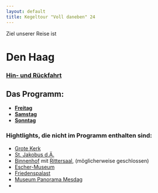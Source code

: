 ```yaml
---
layout: default
title: Kegeltour "Voll daneben" 24
---
```


Ziel unserer Reise ist 

# Den Haag

### [Hin- und Rückfahrt](zugfahrt)

## Das Programm:

- **[Freitag](freitag)**
- **[Samstag](samstag)**
- **[Sonntag](sonntag)**

### Hightlights, die nicht im Programm enthalten sind:

- [Grote Kerk](https://maps.app.goo.gl/PE3hDkZoaD7T8wJ58)
- [St. Jakobus d.Ä.](https://maps.app.goo.gl/i5cycqw2GsS6BX9T9)
- [Binnenhof](https://maps.app.goo.gl/VDwyCRqm9EZTfFfy9) mit [Rittersaal](https://maps.app.goo.gl/jGZt7Wdkc8jgzafW8), (möglicherweise geschlossen)
- [Escher-Museum](https://maps.app.goo.gl/JbqUmnVg7CV9USwT6)
- [Friedenspalast](https://maps.app.goo.gl/wCciCtoUQoq8q5sM8)
- [Museum Panorama Mesdag](https://maps.app.goo.gl/n4AL8yrqA35xxzNQ8)
- 
